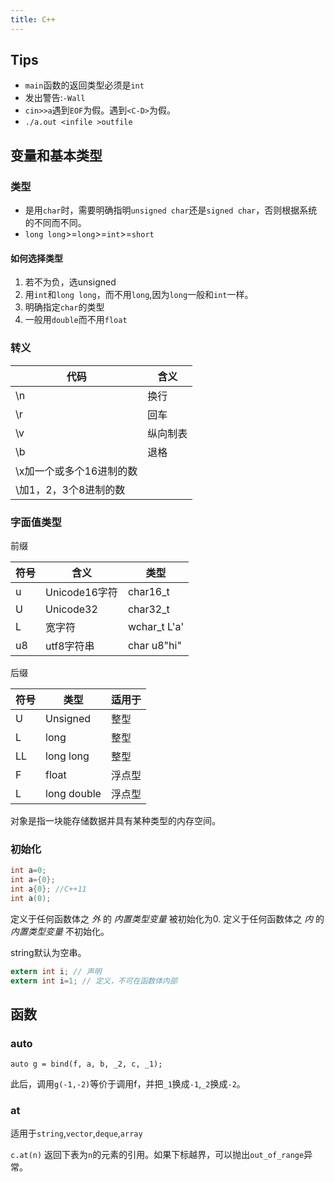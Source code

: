 ```yaml
---
title: C++
---
```


Tips
----

* `main`函数的返回类型必须是`int`
* 发出警告:`-Wall`
* `cin>>a`遇到`EOF`为假。遇到`<C-D>`为假。
* `./a.out <infile >outfile`

变量和基本类型
------------

### 类型
* 是用`char`时，需要明确指明`unsigned char`还是`signed char`，否则根据系统的不同而不同。
* `long long`>=`long`>=`int`>=`short`
#### 如何选择类型
1. 若不为负，选unsigned
2. 用`int`和`long long`，而不用`long`,因为`long`一般和`int`一样。
3. 明确指定`char`的类型
4. 一般用`double`而不用`float`

### 转义

| 代码 | 含义 |
| --- | --- |
| \n | 换行 |
| \r | 回车 |
| \v | 纵向制表 |
| \b | 退格 |
| \x加一个或多个16进制的数 | |
| \加1，2，3个8进制的数 | |

### 字面值类型

前缀

| 符号 | 含义 | 类型 |
| --- | --- | --- |
| u | Unicode16字符 | char16_t |
| U | Unicode32 | char32_t |
| L | 宽字符 | wchar_t L'a' |
| u8 | utf8字符串 | char u8"hi" |

后缀

| 符号 | 类型 | 适用于 |
| --- | --- | --- |
| U | Unsigned | 整型 |
| L | long | 整型 |
| LL | long long | 整型 |
| F | float | 浮点型 |
| L | long double | 浮点型 |

对象是指一块能存储数据并具有某种类型的内存空间。

### 初始化

```c
int a=0;
int a={0};
int a{0}; //C++11
int a(0);
```

定义于任何函数体之 _外_ 的 _内置类型变量_ 被初始化为0.
定义于任何函数体之 _内_ 的 _内置类型变量_ 不初始化。

string默认为空串。

```c
extern int i; // 声明
extern int i=1; // 定义，不可在函数体内部
```

## 函数
### auto
```
auto g = bind(f, a, b, _2, c, _1);
```
此后，调用`g(-1,-2)`等价于调用f，并把`_1`换成`-1`,`_2`换成`-2`。

### at
适用于`string`,`vector`,`deque`,`array`

`c.at(n)` 返回下表为`n`的元素的引用。如果下标越界，可以抛出`out_of_range`异常。

